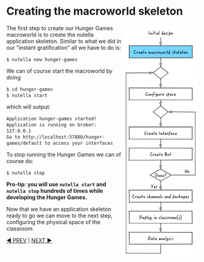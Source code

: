 
# Creating the macroworld skeleton

<img src="images/dev_process_1.png" width="200" align="right">

The first step to create our Hunger Games macroworld is to create the nutella application skeleton. Similar to what we did in our "instant gratification" all we have to do is:
```
$ nutella new hunger-games
```


We can of course start the macroworld by doing 
```
$ cd hunger-games
$ nutella start
```
which will output:
```
Application hunger-games started!
Application is running on broker: 127.0.0.1
Go to http://localhost:57880/hunger-games/default to access your interfaces
```

To stop running the Hunger Games we can of course do:
```
$ nutella stop
```

**Pro-tip: you will use `nutella start` and `nutella stop` hundreds of times while developing the Hunger Games.**

Now that we have an application skeleton ready to go we can move to the next step, configuring the physical space of the classroom. 

[:arrow_backward: PREV](tutorial_2.md) | [NEXT :arrow_forward:](tutorial_4.md)